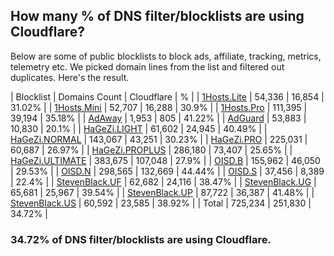 ## How many % of DNS filter/blocklists are using Cloudflare?


Below are some of public blocklists to block ads, affiliate, tracking, metrics, telemetry etc.
We picked domain lines from the list and filtered out duplicates.
Here's the result.


| Blocklist | Domains Count | Cloudflare | % |
| [1Hosts.Lite](https://raw.githubusercontent.com/badmojr/1Hosts/master/Lite/hosts.win) | 54,336 | 16,854 | 31.02% |
| [1Hosts.Mini](https://raw.githubusercontent.com/badmojr/1Hosts/master/mini/hosts.win) | 52,707 | 16,288 | 30.9% |
| [1Hosts.Pro](https://raw.githubusercontent.com/badmojr/1Hosts/master/Pro/hosts.win) | 111,395 | 39,194 | 35.18% |
| [AdAway](https://raw.githubusercontent.com/AdAway/adaway.github.io/master/hosts.txt) | 1,953 | 805 | 41.22% |
| [AdGuard](https://adguardteam.github.io/AdGuardSDNSFilter/Filters/filter.txt) | 53,883 | 10,830 | 20.1% |
| [HaGeZi.LIGHT](https://raw.githubusercontent.com/hagezi/dns-blocklists/main/hosts/light.txt) | 61,602 | 24,945 | 40.49% |
| [HaGeZi.NORMAL](https://raw.githubusercontent.com/hagezi/dns-blocklists/main/hosts/multi.txt) | 143,067 | 43,251 | 30.23% |
| [HaGeZi.PRO](https://raw.githubusercontent.com/hagezi/dns-blocklists/main/hosts/pro.txt) | 225,031 | 60,687 | 26.97% |
| [HaGeZi.PROPLUS](https://raw.githubusercontent.com/hagezi/dns-blocklists/main/hosts/pro.plus.txt) | 286,180 | 73,407 | 25.65% |
| [HaGeZi.ULTIMATE](https://raw.githubusercontent.com/hagezi/dns-blocklists/main/hosts/ultimate.txt) | 383,675 | 107,048 | 27.9% |
| [OISD.B](https://big.oisd.nl/dnsmasq) | 155,962 | 46,050 | 29.53% |
| [OISD.N](https://nsfw.oisd.nl/dnsmasq) | 298,565 | 132,669 | 44.44% |
| [OISD.S](https://small.oisd.nl/dnsmasq) | 37,456 | 8,389 | 22.4% |
| [StevenBlack.UF](https://raw.githubusercontent.com/StevenBlack/hosts/master/alternates/fakenews/hosts) | 62,682 | 24,116 | 38.47% |
| [StevenBlack.UG](https://raw.githubusercontent.com/StevenBlack/hosts/master/alternates/gambling/hosts) | 65,681 | 25,967 | 39.54% |
| [StevenBlack.UP](https://raw.githubusercontent.com/StevenBlack/hosts/master/alternates/porn/hosts) | 87,722 | 36,387 | 41.48% |
| [StevenBlack.US](https://raw.githubusercontent.com/StevenBlack/hosts/master/alternates/social/hosts) | 60,592 | 23,585 | 38.92% |
| Total | 725,234 | 251,830 | 34.72% |


### 34.72% of DNS filter/blocklists are using Cloudflare.